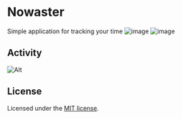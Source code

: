 # Nowaster

Simple application for tracking your time
![image](https://github.com/user-attachments/assets/ef7637c5-9158-4013-acc3-f4cb99c4c3a6)
![image](https://github.com/user-attachments/assets/47de1a86-2fa8-4888-ad06-e1503db17af9)



## Activity

![Alt](https://repobeats.axiom.co/api/embed/7dc8f842034ca4bd3f1b4a98a07866d6aba7432e.svg "Repobeats analytics image")

## License

Licensed under the [MIT license](https://github.com/shadcn/ui/blob/main/LICENSE.md).
